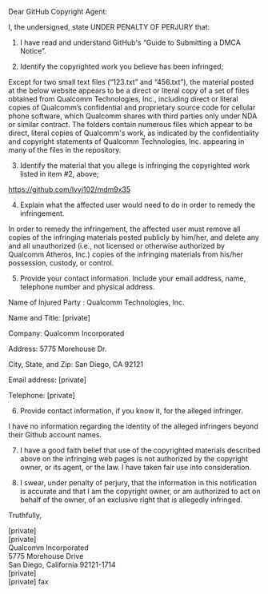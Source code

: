 Dear GitHub Copyright Agent:

 

I, the undersigned, state UNDER PENALTY OF PERJURY that:

 

1) I have read and understand GitHub's “Guide to Submitting a DMCA Notice”.

2) Identify the copyrighted work you believe has been infringed;

Except for two small text files (“123.txt” and “456.txt”), the material posted at the below website appears to be a direct or literal copy of a set of files obtained from Qualcomm Technologies, Inc., including direct or literal copies of Qualcomm’s confidential and proprietary source code for cellular phone software, which Qualcomm shares with third parties only under NDA or similar contract.  The folders contain numerous files which appear to be direct, literal copies of Qualcomm's work, as indicated by the confidentiality and copyright statements of Qualcomm Technologies, Inc. appearing in many of the files in the repository.

3) Identify the material that you allege is infringing the copyrighted work listed in item #2, above;

 

https://github.com/lvyi102/mdm9x35

4) Explain what the affected user would need to do in order to remedy the infringement.

 

In order to remedy the infringement, the affected user must remove all copies of the infringing materials posted publicly by him/her, and delete any and all unauthorized (i.e., not licensed or otherwise authorized by Qualcomm Atheros, Inc.) copies of the infringing materials from his/her possession, custody, or control.

5) Provide your contact information. Include your email address, name, telephone number and physical address.

 

Name of Injured Party : Qualcomm Technologies, Inc.

Name and Title: [private]

Company: Qualcomm Incorporated

Address: 5775 Morehouse Dr.

City, State, and Zip: San Diego, CA  92121

Email address:  [private]

Telephone: [private]

6) Provide contact information, if you know it, for the alleged infringer.

 

I have no information regarding the identity of the alleged infringers beyond their Github account names.

7) I have a good faith belief that use of the copyrighted materials described above on the infringing web pages is not authorized by the copyright owner, or its agent, or the law. I have taken fair use into consideration.

8) I swear, under penalty of perjury, that the information in this notification is accurate and that I am the copyright owner, or am authorized to act on behalf of the owner, of an exclusive right that is allegedly infringed.

 

 

Truthfully,

 

 

 

[private]  
[private]  
Qualcomm Incorporated  
5775 Morehouse Drive  
San Diego, California 92121-1714  
[private]  
[private] fax
